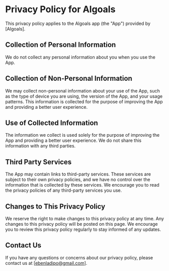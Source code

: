 # Privacy Policy for Algoals

This privacy policy applies to the Algoals app (the "App") provided by [Algoals].

## Collection of Personal Information

We do not collect any personal information about you when you use the App.

## Collection of Non-Personal Information

We may collect non-personal information about your use of the App, such as the type of device you are using, the version of the App, and your usage patterns. This information is collected for the purpose of improving the App and providing a better user experience.

## Use of Collected Information

The information we collect is used solely for the purpose of improving the App and providing a better user experience. We do not share this information with any third parties.

## Third Party Services

The App may contain links to third-party services. These services are subject to their own privacy policies, and we have no control over the information that is collected by these services. We encourage you to read the privacy policies of any third-party services you use.

## Changes to This Privacy Policy

We reserve the right to make changes to this privacy policy at any time. Any changes to this privacy policy will be posted on this page. We encourage you to review this privacy policy regularly to stay informed of any updates.

## Contact Us

If you have any questions or concerns about our privacy policy, please contact us at [ebenladipo@gmail.com].
